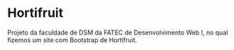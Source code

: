 # Hortifruit
Projeto da faculdade de DSM da FATEC de Desenvolvimento Web I, no qual fizemos um site com Bootstrap de Hortifruit.
